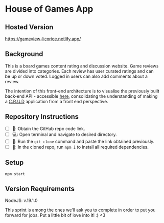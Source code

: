 # House of Games App

## Hosted Version
https://gameview-licorice.netlify.app/

## Background
This is a board games content rating and discussion website.
Game reviews are divided into categories. Each review has user curated ratings and can be up or down voted. Logged in users can also add comments about a review.

The intention of this front-end architecture is to visualise the previously built back-end API - accessible [here](https://gameview.onrender.com), consolidating the understanding of making a [C.R.U.D](https://en.wikipedia.org/wiki/Create,_read,_update_and_delete) application from a front end perspective.

## Repository Instructions

- [ ] 🧭: Obtain the GitHub repo code link.
- [ ] 💻: Open terminal and navigate to desired directory.
- [ ] 📌: Run the `git clone` command and paste the link obtained previously.
- [ ] 🔌: In the cloned repo, run `npm i` to install all required dependencies.

## Setup
```
npm start
```

## Version Requirements
NodeJS: v.19.1.0

This sprint is among the ones we'll ask you to complete in order to put you forward for jobs. Put a little bit of love into it! :) <3
